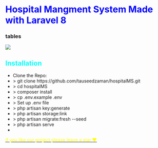<h1 style="color:blue">Hospital Mangment System Made with Laravel 8</h1>

<h3>tables</h3>

<img src="Table_Screenshot.png" />

<h2 style="color:cyan">Installation</h2>
<ul>
    <li>Clone the Repo: <br> </li>
    <li style=""> > git clone https://github.com/tauseedzaman/hospitalMS.git</li>
    <li> > cd hospitalMS</li>
    <li> > composer install</li>
    <li> > cp .env.example .env</li>
    <li> > Set up .env file</li>
    <li> > php artisan key:generate</li>
    <li> > php artisan storage:link</li>
    <li> > php artisan migrate:fresh --seed</li>
    <li> > php artisan serve</li>
    <li> <a href="127.0.0.1:8000/" </li>
    </ul>
    <p style="color:yellow">If you like our project please leave a star ❤<p>


